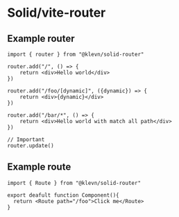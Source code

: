 # Solid/vite-router

## Example router
```tsx
import { router } from "@klevn/solid-router" 

router.add("/", () => {
    return <div>Hello world</div>
})

router.add("/foo/[dynamic]", ({dynamic}) => {
    return <div>{dynamic}</div>
})

router.add("/bar/*", () => {
    return <div>Hello world with match all path</div>
})

// Important
router.update()
```

## Example route
```tsx
import { Route } from "@klevn/solid-router" 

export deafult function Component(){
  return <Route path="/foo">Click me</Route>
}
```
